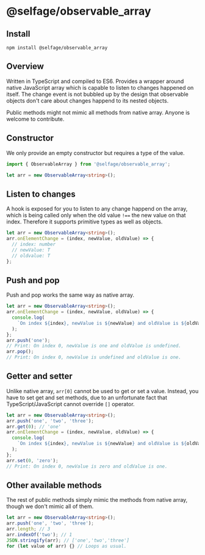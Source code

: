 # @selfage/observable_array

## Install

`npm install @selfage/observable_array`

## Overview

Written in TypeScript and compiled to ES6. Provides a wrapper around native
JavaScript array which is capable to listen to changes happened on itself. The
change event is not bubbled up by the design that observable objects don't care
about changes happend to its nested objects.

Public methods might not mimic all methods from native array. Anyone is welcome
to contribute.

## Constructor

We only provide an empty constructor but requires a type of the value.

```TypeScript
import { ObservableArray } from '@selfage/observable_array';

let arr = new ObservableArray<string>();
```

## Listen to changes

A hook is exposed for you to listen to any change happend on the array, which
is being called only when the old value `!==` the new value on that index.
Therefore it supports primitive types as well as objects.

```TypeScript
let arr = new ObservableArray<string>();
arr.onElementChange = (index, newValue, oldValue) => {
  // index: number
  // newValue: T
  // oldvalue: T
};
```

## Push and pop

Push and pop works the same way as native array.

```TypeScript
let arr = new ObservableArray<string>();
arr.onElementChange = (index, newValue, oldValue) => {
  console.log(
    `On index ${index}, newValue is ${newValue} and oldValue is ${oldValue}.`
  );
};
arr.push('one');
// Print: On index 0, newValue is one and oldValue is undefined.
arr.pop();
// Print: On index 0, newValue is undefined and oldValue is one.
```

## Getter and setter

Unlike native array, `arr[0]` cannot be used to get or set a value. Instead,
you have to set get and set methods, due to an unfortunate fact that
TypeScript/JavaScript cannot override `[]` operator.

```TypeScript
let arr = new ObservableArray<string>();
arr.push('one', 'two', 'three');
arr.get(0); // 'one'
arr.onElementChange = (index, newValue, oldValue) => {
  console.log(
    `On index ${index}, newValue is ${newValue} and oldValue is ${oldValue}.`
  );
};
arr.set(0, 'zero');
// Print: On index 0, newValue is zero and oldValue is one.
```

## Other available methods

The rest of public methods simply mimic the methods from native array, though
we don't mimic all of them.

```TypeScript
let arr = new ObservableArray<string>();
arr.push('one', 'two', 'three');
arr.length; // 3
arr.indexOf('two'); // 1
JSON.stringify(arr); // ['one','two','three']
for (let value of arr) {} // Loops as usual.
```
